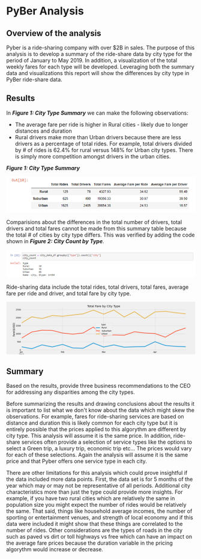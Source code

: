 # PyBer Analysis

## Overview of the analysis

Pyber is a ride-sharing company with over $2B in sales.  The purpose of this analysis is to develop a summary of the ride-share data by city type for the period of January to May 2019.  In addition, a visualization of the total weekly fares for each type will be developed.  Leveraging both the summary data and visualizations this report will show the differences by city type in PyBer ride-share data.  


## Results

In **_Figure 1: City Type Summary_** we can make the following observations:

- The average fare per ride is higher in Rural cities - likely due to longer distances and duration
- Rural drivers make more than Urban drivers because there are less drivers as a percentage of total rides.  For example, total drivers divided by # of rides is 62.4% for rural versus 148% for Urban city types.  There is simply more competition amongst drivers in the urban cities.  

**_Figure 1: City Type Summary_**

![City Type Summary](/resources/City_Type_Summary_df.png)

Comparisions about the differences in the total number of drivers, total drivers and total fares cannot be made from this summary table because the total # of cities by city type differs.  This was verified by adding the code shown in **_Figure 2: City Count by Type_**.

![City Count by Type](/resources/city_count.png)


Ride-sharing data include the total rides, total drivers, total fares, average fare per ride and driver, and total fare by city type.



![City Type Summary](/analysis/Total_Fare_by_city_Type.png)



## Summary
Based on the results, provide three business recommendations to the CEO for addressing any disparities among the city types.

Before summarizing the results and drawing conclusions about the results it is important to list what we don't know about the data which might skew the observations.  For example, fares for ride-sharing services are based on distance and duration this is likely common for each city type but it is entirely possible that the prices applied to this algorythm are different by city type.  This analysis will assume it is the same price.  In addition, ride-share services often provide a selection of service types like the options to select a Green trip, a luxury trip, economic trip etc... The prices would vary for each of these selections.  Again the analysis will assume it is the same price and that Pyber offers one service type in each city.

There are other limitations for this analysis which could prove insightful if the data included more data points.  First, the data set is for 5 months of the year which may or may not be representative of all periods.  Additional city characteristics more than just the type could provide more insights.  For example, if you have two rural cities which are relatively the same in population size you might expect the number of rides would be relatively the same.  That said, things like household average incomes, the number of sporting or entertainment venues, and strength of local economy and if this data were included it might show that these things are correlated to the number of rides.  Other considerations are the types of roads in the city such as paved vs dirt or toll highways vs free which can have an impact on the average fare prices because the duration variable in the pricing algorythm would increase or decrease.
